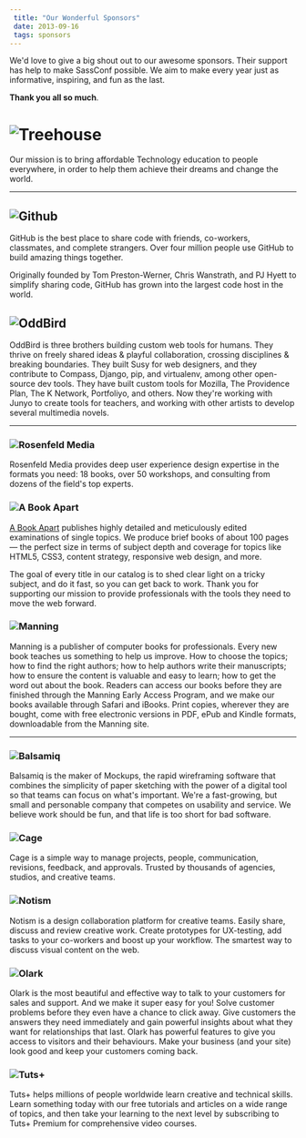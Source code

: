 ```yaml
---
 title: "Our Wonderful Sponsors"
 date: 2013-09-16
 tags: sponsors
---
```


We'd love to give a big shout out to our awesome sponsors. Their support has help to make SassConf possible. We aim to make every year just as informative, inspiring, and fun as the last. 

**Thank you all so much**. 

# ![Treehouse](http://sassconf.com/lib/img/sponsors/treehouse.png)

Our mission is to bring affordable Technology education to people everywhere, in order to help them achieve their dreams and change the world.

---

## ![Github](http://sassconf.com/lib/img/sponsors/github.png)

GitHub is the best place to share code with friends, co-workers, classmates, and complete strangers. Over four million people use GitHub to build amazing things together.

Originally founded by Tom Preston-Werner, Chris Wanstrath, and PJ Hyett to simplify sharing code, GitHub has grown into the largest code host in the world.

## ![OddBird](http://sassconf.com/lib/img/sponsors/oddbird.png)

OddBird is three brothers building custom web tools for humans. They thrive on freely shared ideas & playful collaboration, crossing disciplines & breaking boundaries. They built Susy for web designers, and they contribute to Compass, Django, pip, and virtualenv, among other open-source dev tools. They have built custom tools for Mozilla, The Providence Plan, The K Network, Portfoliyo, and others. Now they're working with Junyo to create tools for teachers, and working with other artists to develop several multimedia novels.

---

### ![Rosenfeld Media](http://sassconf.com/lib/img/sponsors/rosenfeld.png)
Rosenfeld Media provides deep user experience design expertise in the formats you need: 18 books, over 50 workshops, and consulting from dozens of the field's top experts.

### ![A Book Apart](http://sassconf.com/lib/img/sponsors/bkapart.png)

[A Book Apart](http://www.abookapart.com/) publishes highly detailed and meticulously edited examinations of single topics. We produce brief books of about 100 pages — the perfect size in terms of subject depth and coverage for topics like HTML5, CSS3, content strategy, responsive web design, and more.

The goal of every title in our catalog is to shed clear light on a tricky subject, and do it fast, so you can get back to work. Thank you for supporting our mission to provide professionals with the tools they need to move the web forward. 

### ![Manning](http://sassconf.com/lib/img/sponsors/manning.png)

Manning is a publisher of computer books for professionals. Every new book teaches us something to help us improve. How to choose the topics; how to find the right authors; how to help authors write their manuscripts; how to ensure the content is valuable and easy to learn; how to get the word out about the book. Readers can access our books before they are finished through the Manning Early Access Program, and we make our books available through Safari and iBooks. Print copies, wherever they are bought, come with free electronic versions in PDF, ePub and Kindle formats, downloadable from the Manning site.

---

### ![Balsamiq](http://sassconf.com/lib/img/sponsors/balsalmiq.png)

Balsamiq is the maker of Mockups, the rapid wireframing software that combines the simplicity of paper sketching with the power of a digital tool so that teams can focus on what's important. We're a fast-growing, but small and personable company that competes on usability and service. We believe work should be fun, and that life is too short for bad software.

### ![Cage](http://sassconf.com/lib/img/sponsors/cage.png)

Cage is a simple way to manage projects, people, communication, revisions, feedback, and approvals. Trusted by thousands of agencies, studios, and creative teams.

### ![Notism](http://sassconf.com/lib/img/sponsors/notism.png)

Notism is a design collaboration platform for creative teams.
Easily share, discuss and review creative work.
Create prototypes for UX-testing, add tasks to your co-workers and boost up your workflow.
The smartest way to discuss visual content on the web.

### ![Olark](http://sassconf.com/lib/img/sponsors/olark.png)

Olark is the most beautiful and effective way to talk to your customers for sales and support. And we make it super easy for you! Solve customer problems before they even have a chance to click away. Give customers the answers they need immediately and gain powerful insights about what they want for relationships that last. Olark has powerful features to give you access to visitors and their behaviours. Make your business (and your site) look good and keep your customers coming back. 

### ![Tuts+](http://sassconf.com/lib/img/sponsors/tutsplus.png)

Tuts+ helps millions of people worldwide learn creative and technical skills. Learn something today with our free tutorials and articles on a wide range of topics, and then take your learning to the next level by subscribing to Tuts+ Premium for comprehensive video courses. 

